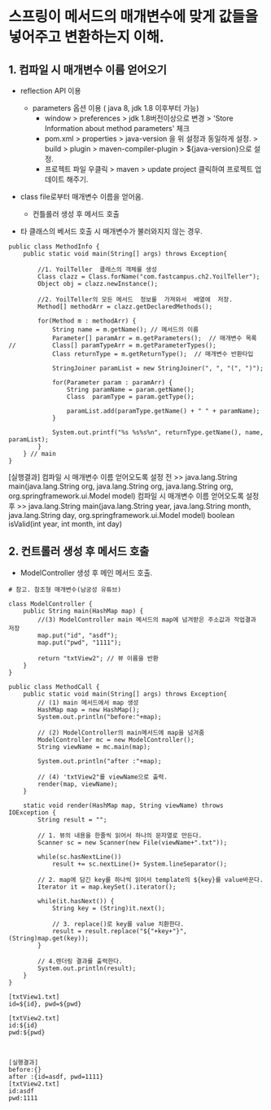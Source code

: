 # 스프링이 메서드의 매개변수에 맞게 값들을 넣어주고 변환하는지 이해.

## 1. 컴파일 시 매개변수 이름 얻어오기
- reflection API 이용
	- parameters 옵션 이용 ( java 8, jdk 1.8 이후부터 가능)
		- window > preferences > jdk 1.8버전이상으로 변경 > 'Store Information about method parameters' 체크
		- pom.xml > properties > java-version 을 위 설정과 동일하게 설정. 
				> build > plugin > maven-compiler-plugin > ${java-version}으로 설정.
		- 프로젝트 파일 우클릭 > maven > update project 클릭하여 프로젝트 업데이트 해주기. 
- class file로부터 매개변수 이름을 얻어옴. 
	- 컨틀롤러 생성 후 메서드 호출

- 타 클래스의 베서드 호출 시 매개변수가 불러와지지 않는 경우.  
```
public class MethodInfo {
	public static void main(String[] args) throws Exception{

        //1. YoilTeller  클래스의 객체를 생성
		Class clazz = Class.forName("com.fastcampus.ch2.YoilTeller");
		Object obj = clazz.newInstance();
		
        //2. YoilTeller의 모든 메서드  정보를  가져와서  배열에  저장. 
		Method[] methodArr = clazz.getDeclaredMethods();
		
		for(Method m : methodArr) {
			String name = m.getName(); // 메서드의 이름
			Parameter[] paramArr = m.getParameters();  // 매개변수 목록
//			Class[] paramTypeArr = m.getParameterTypes();
			Class returnType = m.getReturnType();  // 매개변수 반환타입
			
			StringJoiner paramList = new StringJoiner(", ", "(", ")");
			
			for(Parameter param : paramArr) {
				String paramName = param.getName();
				Class  paramType = param.getType();
				
				paramList.add(paramType.getName() + " " + paramName);
			}
			
			System.out.printf("%s %s%s%n", returnType.getName(), name, paramList);
		}
	} // main
}
```

[실행결과]
컴파일 시 매개변수 이름 얻어오도록 설정 전 >>
java.lang.String main(java.lang.String org, java.lang.String org, java.lang.String org, org.springframework.ui.Model model)
컴파일 시 매개변수 이름 얻어오도록 설정 후 >>
java.lang.String main(java.lang.String year, java.lang.String month, java.lang.String day, org.springframework.ui.Model model)
boolean isValid(int year, int month, int day)



## 2. 컨트롤러 생성 후 메서드 호출
- ModelController 생성 후 메인 메서드 호출. 

```
# 참고. 참조형 매개변수(남궁성 유튜브)

class ModelController {
	public String main(HashMap map) {
		//(3) ModelController main 메서드의 map에 넘겨받은 주소값과 작업결과 저장
		map.put("id", "asdf");
		map.put("pwd", "1111");
		
		return "txtView2"; // 뷰 이름을 반환
	}
}

public class MethodCall {
	public static void main(String[] args) throws Exception{
		// (1) main 메서드에서 map 생성
		HashMap map = new HashMap();
		System.out.println("before:"+map);
		
		// (2) ModelController의 main메서드에 map을 넘겨줌 
		ModelController mc = new ModelController();
		String viewName = mc.main(map);
		
		System.out.println("after :"+map);
		
		// (4) 'txtView2"를 viewName으로 출력. 
		render(map, viewName);
	}
	
	static void render(HashMap map, String viewName) throws IOException {
		String result = "";
		
		// 1. 뷰의 내용을 한줄씩 읽어서 하나의 문자열로 만든다.
		Scanner sc = new Scanner(new File(viewName+".txt"));
		
		while(sc.hasNextLine())
			result += sc.nextLine()+ System.lineSeparator();
		
		// 2. map에 담긴 key를 하나씩 읽어서 template의 ${key}를 value바꾼다.
		Iterator it = map.keySet().iterator();
		
		while(it.hasNext()) {
			String key = (String)it.next();

			// 3. replace()로 key를 value 치환한다.
			result = result.replace("${"+key+"}", (String)map.get(key));
		}
		
		// 4.렌더링 결과를 출력한다.
		System.out.println(result);
	}
}

[txtView1.txt]
id=${id}, pwd=${pwd}

[txtView2.txt]
id:${id}
pwd:${pwd}



[실행결과]
before:{}
after :{id=asdf, pwd=1111}
[txtView2.txt]
id:asdf
pwd:1111
```

